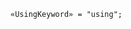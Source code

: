 <!-- This file is generated automatically by infrastructure scripts. Please don't edit by hand. -->

<!-- markdownlint-disable first-line-h1 -->

```{ .ebnf .slang-ebnf #UsingKeyword }
«UsingKeyword» = "using";
```
